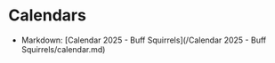 # Calendars

 - Markdown: [Calendar 2025 - Buff Squirrels](/Calendar 2025 - Buff Squirrels/calendar.md)
